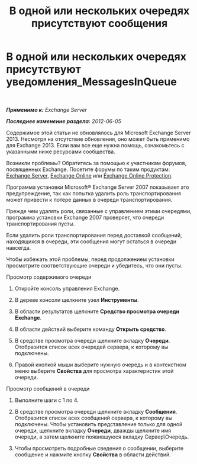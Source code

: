 ﻿---
title: 'В одной или нескольких очередях присутствуют сообщения'
TOCTitle: В одной или нескольких очередях присутствуют уведомления_MessagesInQueue
ms:assetid: 3ffcdc7e-c1b7-49a7-8e5f-b30c0397908d
ms:mtpsurl: https://technet.microsoft.com/ru-ru/library/ms.exch.setupreadiness.messagesinqueue(v=EXCHG.150)
ms:contentKeyID: 50487945
ms.date: 05/22/2018
mtps_version: v=EXCHG.150
ms.translationtype: MT
---

# В одной или нескольких очередях присутствуют уведомления\_MessagesInQueue

 

_**Применимо к:** Exchange Server_

_**Последнее изменение раздела:** 2012-06-05_

Содержимое этой статьи не обновлялось для Microsoft Exchange Server 2013. Несмотря на отсутствие обновления, оно может быть применимо для Exchange 2013. Если вам все еще нужна помощь, ознакомьтесь с указанными ниже ресурсами сообщества.

Возникли проблемы? Обратитесь за помощью к участникам форумов, посвященных Exchange. Посетите форумы по таким продуктам: [Exchange Server](https://go.microsoft.com/fwlink/p/?linkid=60612), [Exchange Online](https://go.microsoft.com/fwlink/p/?linkid=267542) или [Exchange Online Protection](https://go.microsoft.com/fwlink/p/?linkid=285351).

Программа установки Microsoft® Exchange Server 2007 показывает это предупреждение, так как попытка удалить роль транспортирования может привести к потере данных в очереди транспортирования.

Прежде чем удалять роли, связанные с управлением этими очередями, программа установки Exchange 2007 проверяет, что очереди транспортирования пусты.

Если удалить роли транспортирования перед доставкой сообщений, находящихся в очереди, эти сообщения могут остаться в очереди навсегда.

Чтобы избежать этой проблемы, перед продолжением установки просмотрите соответствующие очереди и убедитесь, что они пусты.

Просмотр содержимого очереди

1.  Откройте консоль управления Exchange.

2.  В дереве консоли щелкните узел **Инструменты**.

3.  В области результатов щелкните **Средство просмотра очереди Exchange**.

4.  В области действий выберите команду **Открыть средство**.

5.  В средстве просмотра очереди щелкните вкладку **Очереди**. Отобразится список всех очередей сервера, к которому вы подключены.

6.  Правой кнопкой мыши выберите нужную очередь и в контекстном меню выберите **Свойства** для просмотра характеристик этой очереди.

Просмотр сообщений в очереди

1.  Выполните шаги с 1 по 4.

2.  В средстве просмотра очереди щелкните вкладку **Сообщения**. Отобразится список всех сообщений сервера, к которому вы подключены. Чтобы установить представление только для одной очереди, щелкните вкладку **Очереди**, дважды щелкните имя очереди, а затем щелкните появившуюся вкладку Сервер\\Очередь.

3.  Чтобы просмотреть подробные сведения о сообщении, выберите сообщение и нажмите кнопку **Свойства** в области действий.

